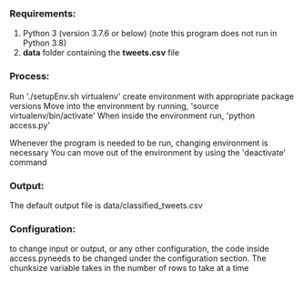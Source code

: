 ### Requirements:
1. Python 3 (version 3.7.6 or below)
(note this program does not run in Python 3.8)
2. **data** folder containing the **tweets.csv** file

### Process:
Run './setupEnv.sh virtualenv' create environment with appropriate package versions
Move into the environment by running, 'source virtualenv/bin/activate'
When inside the environment run, 'python access.py'

Whenever the program is needed to be run, changing environment is necessary
You can move out of the environment by using the 'deactivate' command

### Output:
The default output file is data/classified_tweets.csv

### Configuration:
to change input or output, or any other configuration, the code inside access.pyneeds to be changed under the configuration section.
The chunksize variable takes in the number of rows to take at a time

